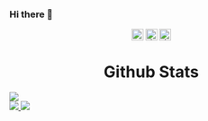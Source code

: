 ### Hi there 👋

<!--
**jackgkafaty/jackgkafaty** is a ✨ _special_ ✨ repository because its `README.md` (this file) appears on your GitHub profile.

Here are some ideas to get you started:

- 🔭 I’m currently working on ...
- 🌱 I’m currently learning ...
- 👯 I’m looking to collaborate on ...
- 🤔 I’m looking for help with ...
- 💬 Ask me about ...
- 📫 How to reach me: ...
- 😄 Pronouns: ...
- ⚡ Fun fact: ...
-->
<div align="center">
<a href="https://www.linkedin.com/in//"><img align="center" src="https://raw.githubusercontent.com/yushi1007/yushi1007/main/images/linkedin.svg" alt=" Shi | LinkedIn" width="21px"/></a>
<a href="https://instagram.com/"><img align="center" src="https://raw.githubusercontent.com/yushi1007/yushi1007/main/images/instagram.svg" alt=" | Instagram" width="21px"/></a>
<a href="https://yushi95.medium.com/"><img align="center" src="https://raw.githubusercontent.com/yushi1007/yushi1007/main/images/medium.svg" alt=" | Medium" width="21px"/></a>
</div>



<!-- GitHub Stats Section -->
<div>
    <h1 align="center">Github Stats</h1>
</div>

<!-- GitHub Activity Graph -->
<div>
    <img src="https://activity-graph.herokuapp.com/graph?username=jackgkafaty&bg_color=FFFFFF&color=000000&line=000000&point=00FF00">
</div>

<div>
    <a href="https://github.com/jackgkafaty/github-readme-stats">
        <img size:"40%",align="left" src="https://github-readme-streak-stats.herokuapp.com/?user=jackgkafaty&fire=DD2727&count_private=true"/>
    </a>
    <a href="https://github.com/jackgkafaty/">
        <img size:"40%",align="right" src="https://github-readme-stats.vercel.app/api?username=jackgkafaty&show_icons=true&count_private=true"/>
    </a>
</div>


  
  
  

 
 
